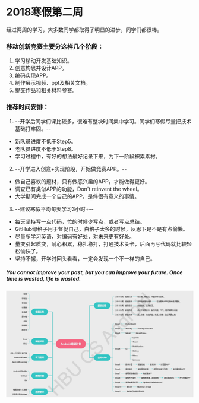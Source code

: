 # 2018寒假第二周
经过两周的学习，大多数同学都取得了明显的进步，同学们都很棒。

### 移动创新竞赛主要分这样几个阶段：
1. 学习移动开发基础知识。
2. 创意构思并设计APP。
3. 编码实现APP。
4. 制作展示视频、ppt及相关文档。
5. 提交作品和相关材料参赛。

### 推荐时间安排：
1. --开学后同学们课比较多，很难有整块时间集中学习。同学们寒假尽量把技术基础打牢固。--
- 新队员进度不低于Step5。
- 老队员进度不低于Step8。
- 学习过程中，有好的想法最好记录下来，为下一阶段积累素材。
2. --开学进入创意+实现阶段，开始做竞赛APP。--
- 做自己喜欢的题材，只有做感兴趣的APP，才能做得更好。
- 调查已有类似APP的功能，Don't reinvent the wheel。 
- 大学期间完成一个自己的APP，是件很有意义的事情。
3. --建议寒假平均每天学习3小时+--
- 每天坚持写一点代码，忙的时候少写点，或者写点总结。
- GitHub绿格子用于督促自己，白格子太多的时候，反思下是不是有点偷懒。
- 尽量多学习英语，对编码有好处，对未来更有好处。
- 量变引起质变，耐心积累，稳扎稳打，打通技术关卡，后面再写代码就比较轻松愉快了。
- 坚持不懈，开学时回头看看，一定会发现一个不一样的自己。

##### You cannot improve your past, but you can improve your future. Once time is wasted, life is wasted.

![](https://github.com/TrainingPlan/Training/raw/master/%E5%9F%B9%E8%AE%AD%E8%AE%A1%E5%88%92.jpg)

